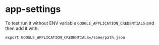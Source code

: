 # app-settings

To test run it without ENV variable `GOOGLE_APPLICATION_CREDENTIALS` and then add it with:

```
export GOOGLE_APPLICATION_CREDENTIALS=/some/path.json
```
